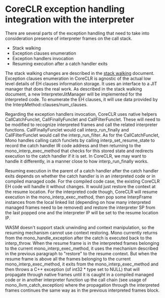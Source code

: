 # CoreCLR exception handling integration with the interpreter
There are several parts of the exception handling that need to take into consideration presence of interpreter frames on the call stack. 
* Stack walking
* Exception clauses enumeration
* Exception handlers invocation
* Resuming execution after a catch handler exits

The stack walking changes are described in the [stack walking](stackwalk.md) document.
Exception clauses enumeration in CoreCLR is agnostic of the actual low level details of EH clauses information storage. It uses an interface to a JIT manager that does the real work. As described in the stack walking document, a new InterpreterJitManager will be implemented for the interpreted code.
To enumerate the EH clauses, it will use data provided by the InterpMethod::clauses/num_clauses.

Regarding the exception handlers invocation, CoreCLR uses native helpers CallCatchFunclet, CallFinallyFunclet and CallFilterFunclet. These will need to be modified to recognize interpreted frames and call the related interpreter functions. CallFinallyFunclet would call interp_run_finally and CallFilterFunclet would call the interp_run_filter. As for the CallCatchFunclet, Mono handles calling catch funclets by calling interp_set_resume_state to record the catch handler IR code address and then returning to the mono_interp_exec_method that checks for this stored state and redirects execution to the catch handler if it is set. In CoreCLR, we may want to handle it differently, in a manner close to how interp_run_finally works.

Resuming execution in the parent of a catch handler after the catch handler exits depends on whether the catch handler is in an interpreted code or in compiled managed code. 
For the compiled code case, the existing CoreCLR EH code will handle it without changes. It would just restore the context at the resume location.
For the interpreted code though, CoreCLR will resume execution in the mono_interp_exec_method, then pop some InterpFrame instances from the local linked list (depending on how many interpreted managed frames need to be removed) and restore the interpreter SP from the last popped one and the interpreter IP will be set to the resume location IP.

WASM doesn't support stack unwinding and context manipulation, so the resuming mechanism cannot use context restoring. Mono currently returns from the mono_handle_exception after the catch is executed back to the interp_throw. When the resume frame is in the interpreted frames belonging to the current mono_interp_exec_method, it uses the mechanism described in the previous paragraph to "restore" to the resume context. But when the resume frame is above all the frames belonging to the current mono_interp_exec_method, it exits from the mono_interp_exec_method and then throws a C++ exception (of int32 * type set to NULL) that will propagate through native frames until it is caught in a compiled managed code or in another interpreter function up the call chain (see usage of mono_llvm_catch_exception) where the propagation through the interpreted frames continues the same way as in the previous interpreted frames block.

